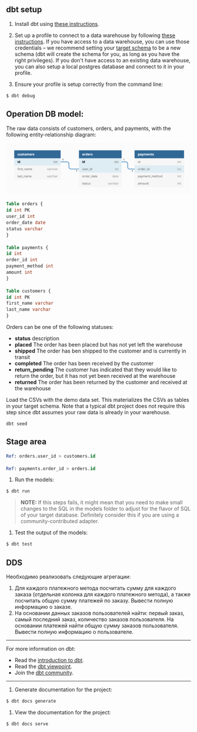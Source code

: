 ## dbt setup

1. Install dbt using [these instructions](https://docs.getdbt.com/docs/installation).

1. Set up a profile to connect to a data warehouse by following [these instructions](https://docs.getdbt.com/docs/configure-your-profile). 
If you have access to a data warehouse, you can use those credentials – we recommend setting your [target schema](https://docs.getdbt.com/docs/configure-your-profile#section-populating-your-profile) 
to be a new schema (dbt will create the schema for you, as long as you have the right privileges). 
If you don't have access to an existing data warehouse, you can also setup a local postgres database and connect to it in your profile.

1. Ensure your profile is setup correctly from the command line:
```bash
$ dbt debug
```

## Operation DB model:

The raw data consists of customers, orders, and payments, with the following entity-relationship diagram:

![ERD](./shop_erd.png)

```sql
Table orders {
id int PK
user_id int
order_date date
status varchar
}

Table payments {
id int
order_id int
payment_method int
amount int
}

Table customers {
id int PK
first_name varchar
last_name varchar
}
```

Orders can be one of the following statuses:

- **status**	description
- **placed**	The order has been placed but has not yet left the warehouse
- **shipped**	The order has ben shipped to the customer and is currently in transit
- **completed**	The order has been received by the customer
- **return_pending**	The customer has indicated that they would like to return the order, but it has not yet been received at the warehouse
- **returned**	The order has been returned by the customer and received at the warehouse

Load the CSVs with the demo data set. This materializes the CSVs as tables in your target schema.
Note that a typical dbt project does not require this step since dbt assumes your raw data is already in your warehouse.

```shell
dbt seed
```

## Stage area

```sql
Ref: orders.user_id > customers.id

Ref: payments.order_id > orders.id
```

1. Run the models:
```bash
$ dbt run
```

> **NOTE:** If this steps fails, it might mean that you need to make small changes to the SQL in the models folder to adjust for the flavor of SQL of your target database. 
> Definitely consider this if you are using a community-contributed adapter.

1. Test the output of the models:
```bash
$ dbt test
```

## DDS

Необходимо реализовать следующие агрегации:
1. Для каждого платежного метода посчитать сумму для каждого заказа (отдельная колонка для каждого платежного метода), 
а также посчитать общую сумму платежей по заказу. Вывести полную информацию о заказе.
2. На основании данных заказов пользователей найти: первый заказ, самый последний заказ, количество заказов пользователя.
На основании платежей найти общую сумму заказов пользователя. Вывести полную информацию о пользователе.

---
For more information on dbt:
- Read the [introduction to dbt](https://docs.getdbt.com/docs/introduction).
- Read the [dbt viewpoint](https://docs.getdbt.com/docs/about/viewpoint).
- Join the [dbt community](http://community.getdbt.com/).
---

1. Generate documentation for the project:
```bash
$ dbt docs generate
```

1. View the documentation for the project:
```bash
$ dbt docs serve
```
